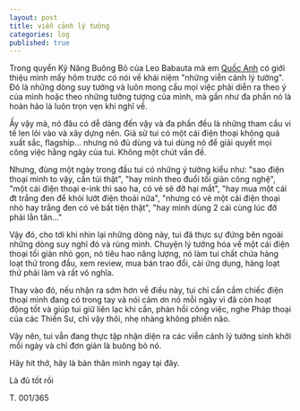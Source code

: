 ```yaml
---
layout: post
title: viễn cảnh lý tưởng
categories: log
published: true
---
```


Trong quyển Kỹ Năng Buông Bỏ của Leo Babauta mà em [Quốc Anh]([url](https://leqa.xyz/)) có giới thiệu mình mấy hôm trước có nói về khái niệm "những viễn cảnh lý tưởng". Đó là những dòng suy tưởng và luôn mong cầu mọi việc phải diễn ra theo ý của mình hoặc theo những tưởng tượng của mình, mà gần như đa phần nó là hoàn hảo là luôn trọn vẹn khi nghĩ về.

Ấy vậy mà, nó đâu có dễ dàng đến vậy và đa phần đều là những tham cầu vi tế len lỏi vào và xây dựng nên.
Giả sử tui có một cái điện thoại không quá xuất sắc, flagship… nhưng nó đủ dùng và tui dùng nó để giải quyết mọi công việc hằng ngày của tui. Không một chút vấn đề. 

Nhưng, đùng một ngày trong đầu tui có những ý tưởng kiểu như: "sao điện thoại mình to vậy, cấn túi thật", "hay mình theo đuổi tối giản công nghệ", "một cái điện thoại e-ink thì sao ha, có vẻ sẽ đỡ hại mắt", "hay mua một cái đt trắng đen để khỏi lướt điện thoải nữa", "nhưng có vẻ một cái điện thoại nhỏ hay trắng đen có vẻ bất tiện thật", "hay mình dùng 2 cái cùng lúc đỡ phải lằn tăn…" 

Vậy đó, cho tới khi nhìn lại những dòng này, tui đã thực sự đứng bên ngoài những dòng suy nghĩ đó và rùng mình. Chuyện lý tưởng hóa về một cái điện thoại tối giản nhỏ gọn, nó tiêu hao năng lượng, nó làm tui chất chứa hàng loạt thứ trong đầu, xem review, mua bán trao đổi, cài ứng dụng, hàng loạt thứ phải làm và rất vô nghĩa.

Thay vào đó, nếu nhận ra sớm hơn về điều này, tui chỉ cần cầm chiếc điện thoại mình đang có trong tay và nói cảm ơn nó mỗi ngày vì đã còn hoạt động tốt và giúp tui giữ liên lạc khi cần, phản hồi công việc, nghe Pháp thoại của các Thiền Sư, chỉ vậy thôi, nhẹ nhàng không phiền não.

Vậy nên, tui vẫn đang thực tập nhận diện ra các viễn cảnh lý tưởng sinh khởi mỗi ngày và chỉ đơn giản là buông bỏ nó.

Hãy hít thở, hãy là bản thân mình ngay tại đây.

Là đủ tốt rồi

T.
001/365

